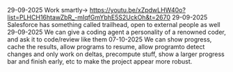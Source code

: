 29-09-2025 Work smartly-> https://youtu.be/xZpdwLHW40o?list=PLHCH16htawZbR_-mIqfGmYbhE5S2UckOh&t=2670
29-09-2025 Salesforce has something called trailhead, open to external people as well
29-09-2025 We can give a coding agent a personality of a renowned coder, and ask it to code/review like them
07-10-2025 We can show progress, cache the results, allow programs to resume, allow programto detect changes and only work on deltas, precompute stuff, show a larger progress bar and finish early, etc to make the project appear more robust. 
